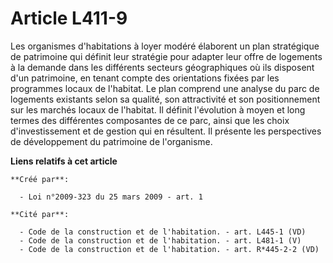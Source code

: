 # Article L411-9

Les organismes d'habitations à loyer modéré élaborent un plan stratégique de patrimoine qui définit leur stratégie pour
adapter leur offre de logements à la demande dans les différents secteurs géographiques où ils disposent d'un patrimoine, en
tenant compte des orientations fixées par les programmes locaux de l'habitat. Le plan comprend une analyse du parc de
logements existants selon sa qualité, son attractivité et son positionnement sur les marchés locaux de l'habitat. Il définit
l'évolution à moyen et long termes des différentes composantes de ce parc, ainsi que les choix d'investissement et de gestion
qui en résultent. Il présente les perspectives de développement du patrimoine de l'organisme.

**Liens relatifs à cet article**

	**Créé par**:

	  - Loi n°2009-323 du 25 mars 2009 - art. 1

	**Cité par**:

	  - Code de la construction et de l'habitation. - art. L445-1 (VD)
	  - Code de la construction et de l'habitation. - art. L481-1 (V)
	  - Code de la construction et de l'habitation. - art. R*445-2-2 (VD)
